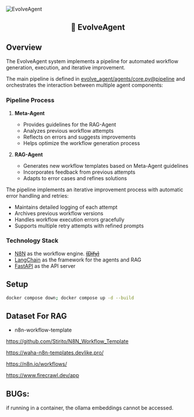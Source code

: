 ![EvolveAgent](./assets/cover.jpeg)

<h2>
    <p align="center">
    🤖 EvolveAgent
    </p>
</h2>

## Overview

The EvolveAgent system implements a pipeline for automated workflow generation, execution, and iterative improvement.

The main pipeline is defined in [evolve_agent/agents/core.py@pipeline](evolve_agent/agents/core.py#L192) and orchestrates the interaction between multiple agent components:

### Pipeline Process

1. **Meta-Agent**
    - Provides guidelines for the RAG-Agent
    - Analyzes previous workflow attempts
    - Reflects on errors and suggests improvements
    - Helps optimize the workflow generation process

2. **RAG-Agent**
    - Generates new workflow templates based on Meta-Agent guidelines
    - Incorporates feedback from previous attempts
    - Adapts to error cases and refines solutions

The pipeline implements an iterative improvement process with automatic error handling and retries:
- Maintains detailed logging of each attempt
- Archives previous workflow versions
- Handles workflow execution errors gracefully
- Supports multiple retry attempts with refined prompts

### Technology Stack

- [N8N](https://n8n.io/) as the workflow engine. [~~(Dify)~~](https://dify.ai/)
- [LangChain](https://www.langchain.com/) as the framework for the agents and RAG
- [FastAPI](https://fastapi.tiangolo.com/) as the API server

## Setup

```bash
docker compose down; docker compose up -d --build
```

## Dataset For RAG

- n8n-workflow-template

https://github.com/Stirito/N8N_Workflow_Template

https://waha-n8n-templates.devlike.pro/

https://n8n.io/workflows/

https://www.firecrawl.dev/app

## BUGs:

if running in a container, the ollama embeddings cannot be accessed.
